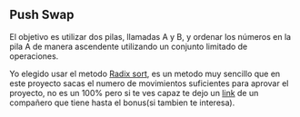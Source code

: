 ## Push Swap
El objetivo es utilizar dos pilas, llamadas A y B, y ordenar los números en la pila A de manera ascendente utilizando un conjunto limitado de operaciones.

Yo elegido usar el metodo [Radix sort](https://www.geeksforgeeks.org/radix-sort/), es un metodo muy sencillo que en este proyecto sacas el numero de movimientos suficientes para aprovar el proyecto, no es un 100% pero si te ves capaz te dejo un [link](https://github.com/ampuEus/42School/blob/main/cursus/lvl2/push_swap/LEEME.md) de un compañero que tiene hasta el bonus(si tambien te interesa).